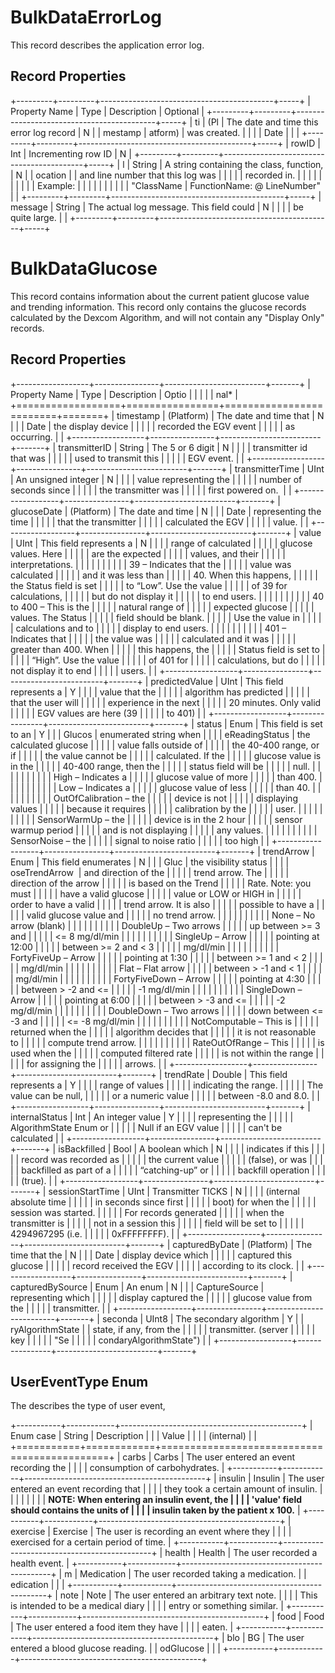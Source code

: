 # BulkDataErrorLog

This record describes the application error log.

## Record Properties

+---------+---------+-------------------------------------------+-----+
| Property Name       | Type    | Description      | Optional  |
+---------+---------+-------------------------------------------+-----+
| ti      | (Pl     | The date and time this error log record   | N   |
| mestamp | atform) | was created.                              |     |
|         | Date    |                                           |     |
+---------+---------+-------------------------------------------+-----+
| rowID   | Int     | Incrementing row ID                       | N   |
+---------+---------+-------------------------------------------+-----+
| l       | String  | A string containing the class, function,  | N   |
| ocation |         | and line number that this log was         |     |
|         |         | recorded in.                              |     |
|         |         |                                           |     |
|         |         | Example:                                  |     |
|         |         |                                           |     |
|         |         | "ClassName | FunctionName: @ LineNumber"  |     |
+---------+---------+-------------------------------------------+-----+
| message | String  | The actual log message. This field could  | N   |
|         |         | be quite large.                           |     |
+---------+---------+-------------------------------------------+-----+

# BulkDataGlucose

This record contains information about the current patient glucose value
and trending information. This record only contains the glucose records
calculated by the Dexcom Algorithm, and will not contain any "Display
Only" records.

## Record Properties

+------------------+----------------+-------------------------+-------+
| Property Name    | Type           | Description             | Optio |
|                  |                |                         | nal\* |
+==================+================+=========================+=======+
| timestamp        | (Platform)     | The date and time that  | N     |
|                  | Date           | the display device      |       |
|                  |                | recorded the EGV event  |       |
|                  |                | as occurring.           |       |
+------------------+----------------+-------------------------+-------+
| transmitterID    | String         | The 5 or 6 digit        | N     |
|                  |                | transmitter id that was |       |
|                  |                | used to transmit this   |       |
|                  |                | EGV event.              |       |
+------------------+----------------+-------------------------+-------+
| transmitterTime  | UInt           | An unsigned integer     | N     |
|                  |                | value representing the  |       |
|                  |                | number of seconds since |       |
|                  |                | the transmitter was     |       |
|                  |                | first powered on.       |       |
+------------------+----------------+-------------------------+-------+
| glucoseDate      | (Platform)     | The date and time       | N     |
|                  | Date           | representing the time   |       |
|                  |                | that the transmitter    |       |
|                  |                | calculated the EGV      |       |
|                  |                | value.                  |       |
+------------------+----------------+-------------------------+-------+
| value            | UInt           | This field represents a | N     |
|                  |                | range of calculated     |       |
|                  |                | glucose values. Here    |       |
|                  |                | are the expected        |       |
|                  |                | values, and their       |       |
|                  |                | interpretations.        |       |
|                  |                |                         |       |
|                  |                | 39 – Indicates that the |       |
|                  |                | value was calculated    |       |
|                  |                | and it was less than    |       |
|                  |                | 40. When this happens,  |       |
|                  |                | the Status field is set |       |
|                  |                | to “Low”. Use the value |       |
|                  |                | of 39 for calculations, |       |
|                  |                | but do not display it   |       |
|                  |                | to end users.           |       |
|                  |                |                         |       |
|                  |                | 40 to 400 – This is the |       |
|                  |                | natural range of        |       |
|                  |                | expected glucose        |       |
|                  |                | values. The Status      |       |
|                  |                | field should be blank.  |       |
|                  |                | Use the value in        |       |
|                  |                | calculations and to     |       |
|                  |                | display to end users.   |       |
|                  |                |                         |       |
|                  |                | 401 – Indicates that    |       |
|                  |                | the value was           |       |
|                  |                | calculated and it was   |       |
|                  |                | greater than 400. When  |       |
|                  |                | this happens, the       |       |
|                  |                | Status field is set to  |       |
|                  |                | “High”. Use the value   |       |
|                  |                | of 401 for              |       |
|                  |                | calculations, but do    |       |
|                  |                | not display it to end   |       |
|                  |                | users.                  |       |
+------------------+----------------+-------------------------+-------+
| predictedValue   | UInt           | This field represents a | Y     |
|                  |                | value that the          |       |
|                  |                | algorithm has predicted |       |
|                  |                | that the user will      |       |
|                  |                | experience in the next  |       |
|                  |                | 20 minutes. Only valid  |       |
|                  |                | EGV values are here (39 |       |
|                  |                | to 401)                 |       |
+------------------+----------------+-------------------------+-------+
| status           | Enum           | This field is set to an | Y     |
|                  | Glucos         | enumerated string when  |       |
|                  | eReadingStatus | the calculated glucose  |       |
|                  |                | value falls outside of  |       |
|                  |                | the 40-400 range, or if |       |
|                  |                | the value cannot be     |       |
|                  |                | calculated. If the      |       |
|                  |                | glucose value is in the |       |
|                  |                | 40-400 range, then the  |       |
|                  |                | status field will be    |       |
|                  |                | null.                   |       |
|                  |                |                         |       |
|                  |                | High – Indicates a      |       |
|                  |                | glucose value of more   |       |
|                  |                | than 400.               |       |
|                  |                |                         |       |
|                  |                | Low – Indicates a       |       |
|                  |                | glucose value of less   |       |
|                  |                | than 40.                |       |
|                  |                |                         |       |
|                  |                | OutOfCalibration – the  |       |
|                  |                | device is not           |       |
|                  |                | displaying values       |       |
|                  |                | because it requires     |       |
|                  |                | calibration by the      |       |
|                  |                | user.                   |       |
|                  |                |                         |       |
|                  |                | SensorWarmUp – the      |       |
|                  |                | device is in the 2 hour |       |
|                  |                | sensor warmup period    |       |
|                  |                | and is not displaying   |       |
|                  |                | any values.             |       |
|                  |                |                         |       |
|                  |                | SensorNoise – the       |       |
|                  |                | signal to noise ratio   |       |
|                  |                | too high                |       |
+------------------+----------------+-------------------------+-------+
| trendArrow       | Enum           | This field enumerates   | N     |
|                  | Gluc           | the visibility status   |       |
|                  | oseTrendArrow  | and direction of the    |       |
|                  |                | trend arrow. The        |       |
|                  |                | direction of the arrow  |       |
|                  |                | is based on the Trend   |       |
|                  |                | Rate. Note: you must    |       |
|                  |                | have a valid glucose    |       |
|                  |                | value or LOW or HIGH in |       |
|                  |                | order to have a valid   |       |
|                  |                | trend arrow. It is also |       |
|                  |                | possible to have a      |       |
|                  |                | valid glucose value and |       |
|                  |                | no trend arrow.         |       |
|                  |                |                         |       |
|                  |                | None – No arrow (blank) |       |
|                  |                |                         |       |
|                  |                | DoubleUp – Two arrows   |       |
|                  |                | up between \>= 3 and    |       |
|                  |                | \<= 8 mg/dl/min         |       |
|                  |                |                         |       |
|                  |                | SingleUp – Arrow        |       |
|                  |                | pointing at 12:00       |       |
|                  |                | between \>= 2 and \< 3  |       |
|                  |                | mg/dl/min               |       |
|                  |                |                         |       |
|                  |                | FortyFiveUp – Arrow     |       |
|                  |                | pointing at 1:30        |       |
|                  |                | between \>= 1 and \< 2  |       |
|                  |                | mg/dl/min               |       |
|                  |                |                         |       |
|                  |                | Flat – Flat arrow       |       |
|                  |                | between \> -1 and \< 1  |       |
|                  |                | mg/dl/min               |       |
|                  |                |                         |       |
|                  |                | FortyFiveDown – Arrow   |       |
|                  |                | pointing at 4:30        |       |
|                  |                | between \> -2 and \<=   |       |
|                  |                | -1 mg/dl/min            |       |
|                  |                |                         |       |
|                  |                | SingleDown – Arrow      |       |
|                  |                | pointing at 6:00        |       |
|                  |                | between \> -3 and \<=   |       |
|                  |                | -2 mg/dl/min            |       |
|                  |                |                         |       |
|                  |                | DoubleDown – Two arrows |       |
|                  |                | down between \<= -3 and |       |
|                  |                | \<= -8 mg/dl/min        |       |
|                  |                |                         |       |
|                  |                | NotComputable – This is |       |
|                  |                | returned when the       |       |
|                  |                | algorithm decides that  |       |
|                  |                | it is not reasonable to |       |
|                  |                | compute trend arrow.    |       |
|                  |                |                         |       |
|                  |                | RateOutOfRange – This   |       |
|                  |                | is used when the        |       |
|                  |                | computed filtered rate  |       |
|                  |                | is not within the range |       |
|                  |                | for assigning the       |       |
|                  |                | arrows.                 |       |
+------------------+----------------+-------------------------+-------+
| trendRate        | Double         | This field represents a | Y     |
|                  |                | range of values         |       |
|                  |                | indicating the range.   |       |
|                  |                | The value can be null,  |       |
|                  |                | or a numeric value      |       |
|                  |                | between -8.0 and 8.0.   |       |
+------------------+----------------+-------------------------+-------+
| internalStatus   | Int            | An integer value        | Y     |
|                  |                | representing the        |       |
|                  |                | AlgorithmState Enum or  |       |
|                  |                | Null if an EGV value    |       |
|                  |                | can't be calculated     |       |
+------------------+----------------+-------------------------+-------+
| isBackfilled     | Bool           | A boolean which         | N     |
|                  |                | indicates if this       |       |
|                  |                | record was recorded as  |       |
|                  |                | the current value       |       |
|                  |                | (false), or was         |       |
|                  |                | backfilled as part of a |       |
|                  |                | “catching-up” or        |       |
|                  |                | backfill operation      |       |
|                  |                | (true).                 |       |
+------------------+----------------+-------------------------+-------+
| sessionStartTime | UInt           | Transmitter TICKS       | N     |
|                  |                | (internal absolute time |       |
|                  |                | in seconds since first  |       |
|                  |                | boot) for when the      |       |
|                  |                | session was started.    |       |
|                  |                | For records generated   |       |
|                  |                | when the transmitter is |       |
|                  |                | not in a session this   |       |
|                  |                | field will be set to    |       |
|                  |                | 4294967295 (i.e.        |       |
|                  |                | 0xFFFFFFFF).            |       |
+------------------+----------------+-------------------------+-------+
| capturedByDate   | (Platform)     | The time that the       | N     |
|                  | Date           | display device which    |       |
|                  |                | captured this glucose   |       |
|                  |                | record received the EGV |       |
|                  |                | according to its clock. |       |
+------------------+----------------+-------------------------+-------+
| capturedBySource | Enum           | An enum                 | N     |
|                  | CaptureSource  | representing which      |       |
|                  |                | display captured the    |       |
|                  |                | glucose value from the  |       |
|                  |                | transmitter.            |       |
+------------------+----------------+-------------------------+-------+
| seconda          | UInt8          | The secondary algorithm | Y     |
| ryAlgorithmState |                | state, if any, from the |       |
|                  |                | transmitter. (server    |       |
|                  |                | key                     |       |
|                  |                | "Se                     |       |
|                  |                | condaryAlgorithmState") |       |
+------------------+----------------+-------------------------+-------+

## UserEventType Enum

The describes the type of user event,

+-----------+------------+---------------------------------------------+
| Enum case | String     | Description                                 |
|           | Value      |                                             |
|           | (internal) |                                             |
+===========+============+=============================================+
| carbs     | Carbs      | The user entered an event recording the     |
|           |            | consumption of carbohydrates.               |
+-----------+------------+---------------------------------------------+
| insulin   | Insulin    | The user entered an event recording that    |
|           |            | they took a certain amount of insulin.      |
|           |            |                                             |
|           |            | **NOTE: When entering an insulin event, the |
|           |            | 'value' field should contains the units of  |
|           |            | insulin taken by the patient x 100.**       |
+-----------+------------+---------------------------------------------+
| exercise  | Exercise   | The user is recording an event where they   |
|           |            | exercised for a certain period of time.     |
+-----------+------------+---------------------------------------------+
| health    | Health     | The user recorded a health event.           |
+-----------+------------+---------------------------------------------+
| m         | Medication | The user recorded taking a medication.      |
| edication |            |                                             |
+-----------+------------+---------------------------------------------+
| note      | Note       | The user entered an arbitrary text note.    |
|           |            | This is intended to be a medical diary      |
|           |            | entry or something similar.                 |
+-----------+------------+---------------------------------------------+
| food      | Food       | The user entered a food item they have      |
|           |            | eaten.                                      |
+-----------+------------+---------------------------------------------+
| blo       | BG         | The user entered a blood glucose reading.   |
| odGlucose |            |                                             |
+-----------+------------+---------------------------------------------+

##  
